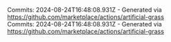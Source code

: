 Commits: 2024-08-24T16:48:08.931Z - Generated via https://github.com/marketplace/actions/artificial-grass
<br>
Commits: 2024-08-24T16:48:08.931Z - Generated via https://github.com/marketplace/actions/artificial-grass
<br>

